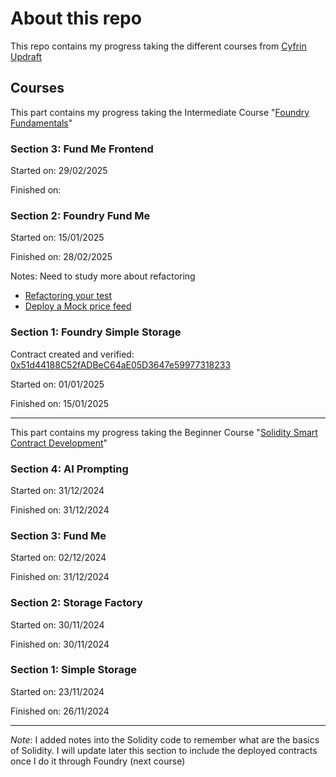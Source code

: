 # About this repo

This repo contains my progress taking the different courses from [Cyfrin Updraft](https://x.com/CyfrinUpdraft)

## Courses

This part contains my progress taking the Intermediate Course "[Foundry Fundamentals](https://updraft.cyfrin.io/courses/foundry/)"

### Section 3: Fund Me Frontend

Started on:  29/02/2025

Finished on: 

### Section 2: Foundry Fund Me

Started on: 15/01/2025

Finished on: 28/02/2025

Notes: 
Need to study more about refactoring
- [Refactoring your test](https://updraft.cyfrin.io/courses/foundry/foundry-fund-me/refactoring-testing) 
- [Deploy a Mock price feed](https://updraft.cyfrin.io/courses/foundry/foundry-fund-me/refactoring-helper)

### Section 1: Foundry Simple Storage

Contract created and verified: [0x51d44188C52fADBeC64aE05D3647e59977318233](https://sepolia.etherscan.io/address/0x51d44188C52fADBeC64aE05D3647e59977318233#code)

Started on: 01/01/2025

Finished on: 15/01/2025

---

This part contains my progress taking the Beginner Course "[Solidity Smart Contract Development](https://updraft.cyfrin.io/courses/solidity)"

### Section 4: AI Prompting

Started on: 31/12/2024

Finished on: 31/12/2024

### Section 3: Fund Me

Started on: 02/12/2024

Finished on: 31/12/2024

### Section 2: Storage Factory

Started on: 30/11/2024

Finished on: 30/11/2024

### Section 1: Simple Storage

Started on: 23/11/2024

Finished on: 26/11/2024

---

*Note*: I added notes into the Solidity code to remember what are the basics of Solidity. I will update later this section to include the deployed contracts once I do it through Foundry (next course)
